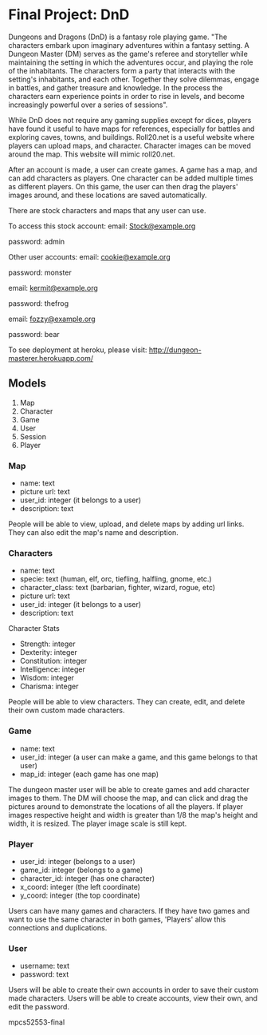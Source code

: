 # Final Project: DnD

Dungeons and Dragons (DnD) is a fantasy role playing game. 
"The characters embark upon imaginary adventures within a fantasy setting. A Dungeon Master (DM) serves as the game's referee and storyteller while maintaining the setting in which the adventures occur, and playing the role of the inhabitants. The characters form a party that interacts with the setting's inhabitants, and each other. Together they solve dilemmas, engage in battles, and gather treasure and knowledge. In the process the characters earn experience points in order to rise in levels, and become increasingly powerful over a series of sessions".

While DnD does not require any gaming supplies except for dices, players have found it useful to have maps for references, especially for battles and exploring caves, towns, and buildings. Roll20.net is a useful website where players can upload maps, and character. Character images can be moved around the map. This website will mimic roll20.net.

After an account is made, a user can create games. A game has a map, and can add characters as players. One character can be added multiple times as different players. On this game, the user can then drag the players' images around, and these locations are saved automatically. 

There are stock characters and maps that any user can use. 

To access this stock account:
email: Stock@example.org

password: admin

Other user accounts:
email: cookie@example.org

password: monster

email: kermit@example.org

password: thefrog

email: fozzy@example.org

password: bear

To see deployment at heroku, please visit:
http://dungeon-masterer.herokuapp.com/

## Models

1. Map
2. Character
3. Game
4. User
5. Session
6. Player

### Map
* name: text
* picture url: text
* user_id: integer (it belongs to a user)
* description: text

People will be able to view, upload, and delete maps by adding url links. They can also edit the map's name and description. 

### Characters
* name: text
* specie: text (human, elf, orc, tiefling, halfling, gnome, etc.)
* character_class: text (barbarian, fighter, wizard, rogue, etc)
* picture url: text
* user_id: integer (it belongs to a user)
* description: text 

Character Stats
* Strength: integer
* Dexterity: integer
* Constitution: integer
* Intelligence: integer
* Wisdom: integer
* Charisma: integer

People will be able to view characters. They can create, edit, and delete their own custom made characters. 

### Game
* name: text
* user_id: integer (a user can make a game, and this game belongs to that user)
* map_id: integer (each game has one map)

The dungeon master user will be able to create games and add character images to them. The DM will choose the map, and can click and drag the pictures around to demonstrate the locations of all the players. If player images respective height and width is greater than 1/8 the map's height and width, it is resized. The player image scale is still kept. 

### Player
* user_id: integer (belongs to a user)
* game_id: integer (belongs to a game)
* character_id: integer (has one character)
* x_coord: integer (the left coordinate)
* y_coord: integer (the top coordinate)

Users can have many games and characters. If they have two games and want to use the same character in both games, 'Players' allow this connections and duplications. 

### User
* username: text
* password: text

Users will be able to create their own accounts in order to save their custom made characters. Users will be able to create accounts, view their own, and edit the password. 

mpcs52553-final
